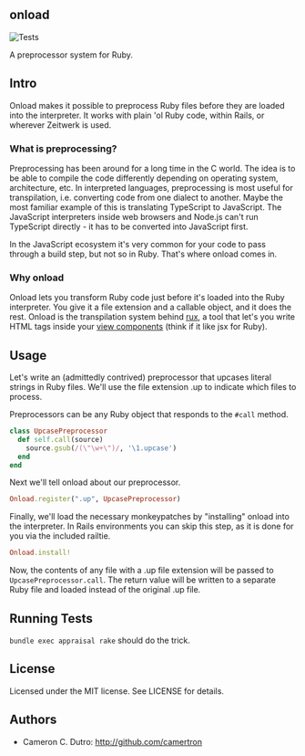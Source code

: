 ## onload

![Tests](https://github.com/camertron/onload/actions/workflows/test.yml/badge.svg?branch=main)

A preprocessor system for Ruby.

## Intro

Onload makes it possible to preprocess Ruby files before they are loaded into the interpreter. It works with plain 'ol Ruby code, within Rails, or wherever Zeitwerk is used.

### What is preprocessing?

Preprocessing has been around for a long time in the C world. The idea is to be able to compile the code differently depending on operating system, architecture, etc. In interpreted languages, preprocessing is most useful for transpilation, i.e. converting code from one dialect to another. Maybe the most familiar example of this is translating TypeScript to JavaScript. The JavaScript interpreters inside web browsers and Node.js can't run TypeScript directly - it has to be converted into JavaScript first.

In the JavaScript ecosystem it's very common for your code to pass through a build step, but not so in Ruby. That's where onload comes in.

### Why onload

Onload lets you transform Ruby code just before it's loaded into the Ruby interpreter. You give it a file extension and a callable object, and it does the rest. Onload is the transpilation system behind [rux](https://github.com/camertron/rux), a tool that let's you write HTML tags inside your [view components](https://viewcomponent.org) (think if it like jsx for Ruby).

## Usage

Let's write an (admittedly contrived) preprocessor that upcases literal strings in Ruby files. We'll use the file extension .up to indicate which files to process.

Preprocessors can be any Ruby object that responds to the `#call` method.

```ruby
class UpcasePreprocessor
  def self.call(source)
    source.gsub(/(\"\w+\")/, '\1.upcase')
  end
end
```

Next we'll tell onload about our preprocessor.

```ruby
Onload.register(".up", UpcasePreprocessor)
```

Finally, we'll load the necessary monkeypatches by "installing" onload into the interpreter. In Rails environments you can skip this step, as it is done for you via the included railtie.

```ruby
Onload.install!
```

Now, the contents of any file with a .up file extension will be passed to `UpcasePreprocessor.call`. The return value will be written to a separate Ruby file and loaded instead of the original .up file.

## Running Tests

`bundle exec appraisal rake` should do the trick.

## License

Licensed under the MIT license. See LICENSE for details.

## Authors

* Cameron C. Dutro: http://github.com/camertron
